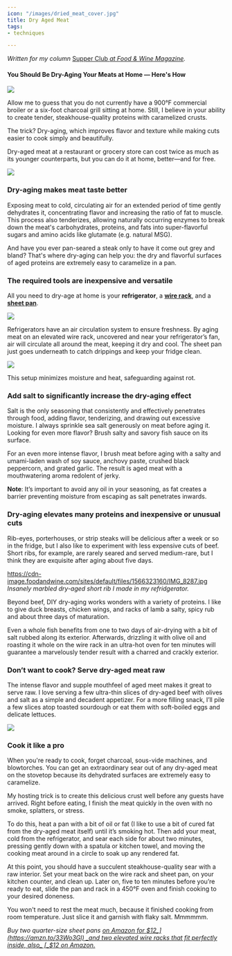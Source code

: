 ```yaml
---
icon: "/images/dried_meat_cover.jpg"
title: Dry Aged Meat
tags:
- techniques

---
```

_Written for my column_ [Supper Club _at Food & Wine Magazine_](https://www.foodandwine.com/cooking-techniques/dry-aging-meats-how-supper-club)_._

#### You Should Be Dry-Aging Your Meats at Home — Here's How

![](https://cdn-image.foodandwine.com/sites/default/files/1566326669/Air-Drying-Supper-Club-7-FT-BLOG082019.jpg)

Allow me to guess that you do not currently have a 900°F commercial broiler or a six-foot charcoal grill sitting at home. Still, I believe in your ability to create tender, steakhouse-quality proteins with caramelized crusts.

The trick? Dry-aging, which improves flavor and texture while making cuts easier to cook simply and beautifully.

Dry-aged meat at a restaurant or grocery store can cost twice as much as its younger counterparts, but you can do it at home, better—and for free.

![](https://cdn-image.foodandwine.com/sites/default/files/1566323160/IMG_8287.jpg)

### Dry-aging makes meat taste better

Exposing meat to cold, circulating air for an extended period of time gently dehydrates it, concentrating flavor and increasing the ratio of fat to muscle. This process also tenderizes, allowing naturally occurring enzymes to break down the meat's carbohydrates, proteins, and fats into super-flavorful sugars and amino acids like glutamate (e.g. natural MSG).

And have you ever pan-seared a steak only to have it come out grey and bland? That's where dry-aging can help you: the dry and flavorful surfaces of aged proteins are extremely easy to caramelize in a pan.

### The required tools are inexpensive and versatile

All you need to dry-age at home is your **refrigerator**, a [**wire rack**](https://amzn.to/2L9jZK2 "(opens new window)"), and a [**sheet pan**](https://amzn.to/33Wo3Gl "(opens new window)").

[![](https://cdn-image.foodandwine.com/sites/default/files/1566324292/Supper-Club-Air-Drying-FT-BLOG08202019.jpg)](https://amzn.to/33Wo3Gl)

Refrigerators have an air circulation system to ensure freshness. By aging meat on an elevated wire rack, uncovered and near your refrigerator’s fan, air will circulate all around the meat, keeping it dry and cool. The sheet pan just goes underneath to catch drippings and keep your fridge clean.

[![](https://cdn-image.foodandwine.com/sites/default/files/1566324292/Grill-Rack-Supper-Club-FT-BLOG08202019.jpg)](https://amzn.to/2L9jZK2)

This setup minimizes moisture and heat, safeguarding against rot.

### Add salt to significantly increase the dry-aging effect

Salt is the only seasoning that consistently and effectively penetrates through food, adding flavor, tenderizing, and drawing out excessive moisture. I always sprinkle sea salt generously on meat before aging it. Looking for even more flavor? Brush salty and savory fish sauce on its surface.

For an even more intense flavor, I brush meat before aging with a salty and umami-laden wash of soy sauce, anchovy paste, crushed black peppercorn, and grated garlic. The result is aged meat with a mouthwatering aroma redolent of jerky.

**Note**: It’s important to avoid any oil in your seasoning, as fat creates a barrier preventing moisture from escaping as salt penetrates inwards.

### Dry-aging elevates many proteins and inexpensive or unusual cuts

Rib-eyes, porterhouses, or strip steaks will be delicious after a week or so in the fridge, but I also like to experiment with less expensive cuts of beef. Short ribs, for example, are rarely seared and served medium-rare, but I think they are exquisite after aging about five days.

https://cdn-image.foodandwine.com/sites/default/files/1566323160/IMG_8287.jpg
_Insanely marbled dry-aged short rib I made in my refridgerator._

Beyond beef, DIY dry-aging works wonders with a variety of proteins. I like to give duck breasts, chicken wings, and racks of lamb a salty, spicy rub and about three days of maturation.

Even a whole fish benefits from one to two days of air-drying with a bit of salt rubbed along its exterior. Afterwards, drizzling it with olive oil and roasting it whole on the wire rack in an ultra-hot oven for ten minutes will guarantee a marvelously tender result with a charred and crackly exterior.

### Don’t want to cook? Serve dry-aged meat raw

The intense flavor and supple mouthfeel of aged meet makes it great to serve raw. I love serving a few ultra-thin slices of dry-aged beef with olives and salt as a simple and decadent appetizer. For a more filling snack, I’ll pile a few slices atop toasted sourdough or eat them with soft-boiled eggs and delicate lettuces.

![](https://cdn-image.foodandwine.com/sites/default/files/1566325378/Raw-Airdried-FT-BLOG08202019.jpg)

### Cook it like a pro

When you're ready to cook, forget charcoal, sous-vide machines, and blowtorches. You can get an extraordinary sear out of any dry-aged meat on the stovetop because its dehydrated surfaces are extremely easy to caramelize.

My hosting trick is to create this delicious crust well before any guests have arrived. Right before eating, I finish the meat quickly in the oven with no smoke, splatters, or stress.

To do this, heat a pan with a bit of oil or fat (I like to use a bit of cured fat from the dry-aged meat itself) until it’s smoking hot. Then add your meat, cold from the refrigerator, and sear each side for about two minutes, pressing gently down with a spatula or kitchen towel, and moving the cooking meat around in a circle to soak up any rendered fat.

At this point, you should have a succulent steakhouse-quality sear with a raw interior. Set your meat back on the wire rack and sheet pan, on your kitchen counter, and clean up. Later on, five to ten minutes before you’re ready to eat, slide the pan and rack in a 450°F oven and finish cooking to your desired doneness.

You won't need to rest the meat much, because it finished cooking from room temperature. Just slice it and garnish with flaky salt. Mmmmmm.

_Buy two quarter-size sheet pans_ [_on Amazon for $12_](https://amzn.to/33Wo3Gl) _and two elevated wire racks that fit perfectly inside, also_ [_$12 on Amazon._](https://amzn.to/2L9jZK2)